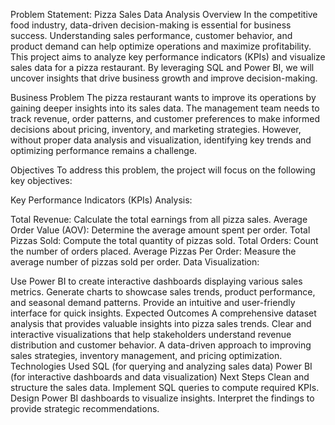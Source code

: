 Problem Statement: Pizza Sales Data Analysis
Overview
In the competitive food industry, data-driven decision-making is essential for business success. Understanding sales performance, customer behavior, and product demand can help optimize operations and maximize profitability. This project aims to analyze key performance indicators (KPIs) and visualize sales data for a pizza restaurant. By leveraging SQL and Power BI, we will uncover insights that drive business growth and improve decision-making.

Business Problem
The pizza restaurant wants to improve its operations by gaining deeper insights into its sales data. The management team needs to track revenue, order patterns, and customer preferences to make informed decisions about pricing, inventory, and marketing strategies. However, without proper data analysis and visualization, identifying key trends and optimizing performance remains a challenge.

Objectives
To address this problem, the project will focus on the following key objectives:

Key Performance Indicators (KPIs) Analysis:

Total Revenue: Calculate the total earnings from all pizza sales.
Average Order Value (AOV): Determine the average amount spent per order.
Total Pizzas Sold: Compute the total quantity of pizzas sold.
Total Orders: Count the number of orders placed.
Average Pizzas Per Order: Measure the average number of pizzas sold per order.
Data Visualization:

Use Power BI to create interactive dashboards displaying various sales metrics.
Generate charts to showcase sales trends, product performance, and seasonal demand patterns.
Provide an intuitive and user-friendly interface for quick insights.
Expected Outcomes
A comprehensive dataset analysis that provides valuable insights into pizza sales trends.
Clear and interactive visualizations that help stakeholders understand revenue distribution and customer behavior.
A data-driven approach to improving sales strategies, inventory management, and pricing optimization.
Technologies Used
SQL (for querying and analyzing sales data)
Power BI (for interactive dashboards and data visualization)
Next Steps
Clean and structure the sales data.
Implement SQL queries to compute required KPIs.
Design Power BI dashboards to visualize insights.
Interpret the findings to provide strategic recommendations.
